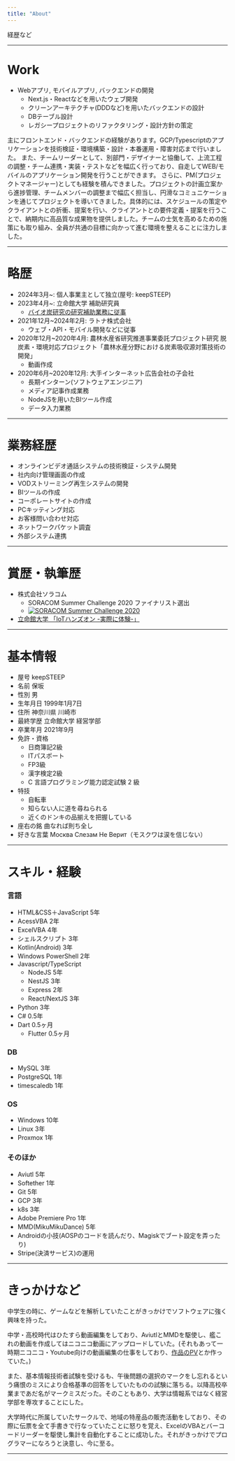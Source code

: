 ```yaml
---
title: "About"
---
```

経歴など
***
# Work
- Webアプリ, モバイルアプリ, バックエンドの開発
  - Next.js・Reactなどを用いたウェブ開発
  - クリーンアーキテクチャ(DDDなど)を用いたバックエンドの設計
  - DBテーブル設計
  - レガシープロジェクトのリファクタリング・設計方針の策定

主にフロントエンド・バックエンドの経験があります。GCP/Typescriptのアプリケーションを技術検証・環境構築・設計・本番運用・障害対応まで行いました。
また、チームリーダーとして、別部門・デザイナーと協働して、上流工程の調整・チーム連携・実装・テストなどを幅広く行っており、自走してWEB/モバイルのアプリケーション開発を行うことができます。
さらに、PM(プロジェクトマネージャー)としても経験を積んできました。プロジェクトの計画立案から進捗管理、チームメンバーの調整まで幅広く担当し、円滑なコミュニケーションを通じてプロジェクトを導いてきました。具体的には、スケジュールの策定やクライアントとの折衝、提案を行い、クライアントとの要件定義・提案を行うことで、納期内に高品質な成果物を提供しました。チームの士気を高めるための施策にも取り組み、全員が共通の目標に向かって進む環境を整えることに注力しました。
***

# 略歴
- 2024年3月~: 個人事業主として独立(屋号: keepSTEEP)
- 2023年4月~: 立命館大学 補助研究員
  - [バイオ炭研究の研究補助業務に従事](https://www.ritsumei.ac.jp/research/brc/top/)
- 2021年12月~2024年2月: ラトナ株式会社
  - ウェブ・API・モバイル開発などに従事
- 2020年12月~2020年4月: 農林水産省研究推進事業委託プロジェクト研究 脱炭素・環境対応プロジェクト「農林水産分野における炭素吸収源対策技術の開発」
  - 動画作成
- 2020年6月~2020年12月: 大手インターネット広告会社の子会社
  - 長期インターン(ソフトウェアエンジニア)
  - メディア記事作成業務
  - NodeJSを用いたBIツール作成
  - データ入力業務
***

# 業務経歴
- オンラインビデオ通話システムの技術検証・システム開発
- 社内向け管理画面の作成
- VODストリーミング再生システムの開発
- BIツールの作成
- コーポレートサイトの作成
- PCキッティング対応
- お客様問い合わせ対応
- ネットワークパケット調査
- 外部システム連携
***

# 賞歴・執筆歴
- 株式会社ソラコム
  - SORACOM Summer Challenge 2020 ファイナリスト選出
  - [![SORACOM Summer Challenge 2020](https://img.youtube.com/vi/aHRFvY7QEAQ/0.jpg)](https://www.youtube.com/watch?v=aHRFvY7QEAQ)
- [立命館大学 「IoTハンズオン -実際に体験-」](https://www.ritsumei.ac.jp/ba/education/course/course_5/news/detail.html/?news_id=3)
***
# 基本情報
- 屋号 keepSTEEP
- 名前 保坂
- 性別 男
- 生年月日 1999年1月7日
- 住所 神奈川県 川崎市
- 最終学歴 立命館大学 経営学部
- 卒業年月 2021年9月
- 免許・資格
  - 日商簿記2級
  - ITパスポート
  - FP3級
  - 漢字検定2級
  - C 言語プログラミング能力認定試験 2 級
- 特技
  - 自転車
  - 知らない人に道を尋ねられる
  - 近くのドンキの品揃えを把握している
- 座右の銘 曲なれば則ち全し
- 好きな言葉 Москва Слезам Не Верит（モスクワは涙を信じない）
***

# スキル・経験

### 言語
- HTML&CSS＋JavaScript 5年
- AcessVBA 2年
- ExcelVBA 4年
- シェルスクリプト 3年
- Kotlin(Android) 3年
- Windows PowerShell 2年
- Javascript/TypeScript
  - NodeJS 5年
  - NestJS 3年
  - Express 2年
  - React/NextJS 3年
- Python 3年
- C# 0.5年
- Dart 0.5ヶ月
  - Flutter 0.5ヶ月

### DB
- MySQL 3年
- PostgreSQL 1年
- timescaledb 1年

### OS
- Windows 10年
- Linux 3年
- Proxmox 1年

### そのほか
- Aviutl 5年
- Softether 1年
- Git 5年
- GCP 3年
- k8s 3年
- Adobe Premiere Pro 1年
- MMD(MikuMikuDance) 5年
- Androidの小技(AOSPのコードを読んだり、Magiskでブート設定を弄ったり)
- Stripe(決済サービス)の運用
***

# きっかけなど
中学生の時に、ゲームなどを解析していたことがきっかけでソフトウェアに強く興味を持った。

中学・高校時代はひたすら動画編集をしており、AviutlとMMDを駆使し、艦これの動画を作成してはニコニコ動画にアップロードしていた。(それもあって一時期ニコニコ・Youtube向けの動画編集の仕事をしており、[作品のPV](https://www.youtube.com/watch?v=KfTPf3mHIzw)とか作っていた。)

また、基本情報技術者試験を受けるも、午後問題の選択のマークをし忘れるという痛恨のミスにより合格基準の回答をしていたものの試験に落ちる。以降高校卒業まであだ名がマークミスだった。そのこともあり、大学は情報系ではなく経営学部を専攻することにした。

大学時代に所属していたサークルで、地域の特産品の販売活動をしており、その際に伝票を全て手書きで行なっていたことに怒りを覚え、ExcelのVBAとバーコードリーダーを駆使し集計を自動化することに成功した。それがきっかけでプログラマーになろうと決意し、今に至る。
***
